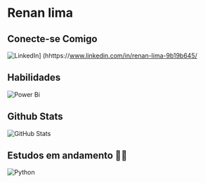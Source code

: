 # Renan lima

## Conecte-se Comigo 
![LinkedIn](https://img.shields.io/badge/linkedin-%230077B5.svg?style=for-the-badge&logo=linkedin&logoColor=white)] (hhttps://www.linkedin.com/in/renan-lima-9b19b645/

## Habilidades
![Power Bi](https://img.shields.io/badge/power_bi-F2C811?style=for-the-badge&logo=powerbi&logoColor=black)

## Github Stats
![GitHub Stats](https://github-readme-stats.vercel.app/api?username=renanlima2023theme=transparent&bg_color=000&border_color=30A3DC&show_icons=true&icon_color=30A3DC&title_color=E94D5F&text_color=FFF)

## Estudos em andamento 👨‍💻
![Python](https://img.shields.io/badge/python-3670A0?style=for-the-badge&logo=python&logoColor=ffdd54)